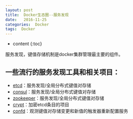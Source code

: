 ```yaml
---
layout: post
title:  Docker生态圈--服务发现
date:   2016-11-25
categories:  Docker
tags:  Docker
---
```


* content
{:toc}

服务发现，键值存储机制是docker集群管理最主要的组件。





## 一些流行的服务发现工具和相关项目：

- [etcd](https://www.digitalocean.com/community/tutorials/how-to-use-etcdctl-and-etcd-coreos-s-distributed-key-value-store)：服务发现/全局分布式键值对存储
- [consul](https://www.digitalocean.com/community/tutorials/an-introduction-to-using-consul-a-service-discovery-system-on-ubuntu-14-04)：服务发现/全局分布式键值对存储
- [zookeeper](https://www.digitalocean.com/community/tutorials/an-introduction-to-mesosphere#a-basic-overview-of-apache-mesos)：服务发现/全局分布式键值对存储
- [crypt](http://xordataexchange.github.io/crypt/)：加密etcd条目的项目
- [confd](https://www.digitalocean.com/community/tutorials/how-to-use-confd-and-etcd-to-dynamically-reconfigure-services-in-coreos)：观测键值对存储变更和新值的触发器重新配置服务
